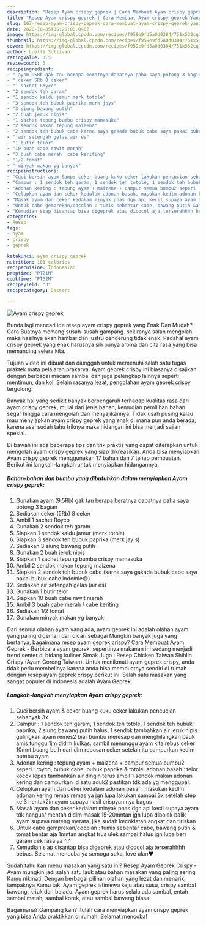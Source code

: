 ```yaml
---
description: "Resep Ayam crispy geprek | Cara Membuat Ayam crispy geprek Yang Bisa Manjain Lidah"
title: "Resep Ayam crispy geprek | Cara Membuat Ayam crispy geprek Yang Bisa Manjain Lidah"
slug: 167-resep-ayam-crispy-geprek-cara-membuat-ayam-crispy-geprek-yang-bisa-manjain-lidah
date: 2020-10-05T05:25:00.096Z
image: https://img-global.cpcdn.com/recipes/f959e9fd5a0d0384/751x532cq70/ayam-crispy-geprek-foto-resep-utama.jpg
thumbnail: https://img-global.cpcdn.com/recipes/f959e9fd5a0d0384/751x532cq70/ayam-crispy-geprek-foto-resep-utama.jpg
cover: https://img-global.cpcdn.com/recipes/f959e9fd5a0d0384/751x532cq70/ayam-crispy-geprek-foto-resep-utama.jpg
author: Luella Sullivan
ratingvalue: 3.5
reviewcount: 3
recipeingredient:
- " ayam 95Rb gak tau berapa beratnya dapatnya paha saya potong 3 bagian"
- " ceker 5Rb 8 ceker"
- "1 sachet Royco"
- "2 sendok teh garam"
- "1 sendok kaldu jamur merk totole"
- "3 sendok teh bubuk paprika merk jays"
- "3 siung bawang putih"
- "2 buah jeruk nipis"
- "1 sachet tepung bumbu crispy mamasuka"
- "2 sendok makan tepung maizena"
- "2 sendok teh bubuk cabe karna saya gakada bubuk cabe saya pakai bubuk cabe indomie"
- " air setengah gelas air es"
- "1 butir telor"
- "10 buah cabe rawit merah"
- "3 buah cabe merah  cabe keriting"
- "1/2 tomat"
- " minyak makan yg banyak"
recipeinstructions:
- "Cuci bersih ayam &amp; ceker buang kuku ceker lakukan pencucian sebanyak 3x"
- "Campur : 1 sendok teh garam, 1 sendok teh totole, 1 sendok teh bubuk paprika, 2 siung bawang putih halus, 1 sendok tambahkan air jeruk nipis gulingkan ayam remes2 biar bumbu meresap dan menghilangkan bauk amis tunggu 1jm didlm kulkas. sambil menunggu ayam kita rebus ceker 10mnt buang buih dari dlm rebusan ceker setelah itu campurkan kedlm bumbu ayam"
- "Adonan kering : tepung ayam + maizena + campur semua bumbu2 seperi : royco, bubuk cabe, bubuk paprika &amp; totole. adonan basah : telor kocok lepas tambahkan air dingin terus ambil 1 sendok makan adonan kering dan campurkan jd satu aduk2 pastikan tdk ada yg menggupal."
- "Celupkan ayam dan ceker kedalam adonan basah, masukan kedlm adonan kering remas remas ya jgn lupa lakukan sampai 3x setelah step ke 3 hentak2in ayam supaya hasil crispyan nya bagus"
- "Masak ayam dan ceker kedalam minyak pnas dgn api kecil supaya ayam tdk hangus/ mentah didlm masak 15-20mntan jgn lupa dibolak balik ayam supaya mateng merata. jika sudah kecoklatan angkat dan tiriskan"
- "Untuk cabe gemprekan/cocolan : tumis sebentar cabe, bawang putih &amp; tomat bentar aja 1mntan angkat trus ulek sampai halus jgn lupa beri garam cek rasa ya ^_^"
- "Kemudian siap disantap bisa digeprek atau dicocol aja terserahhhh bebas. Selamat mencoba ya semoga suka, love ulan❤️"
categories:
- Resep
tags:
- ayam
- crispy
- geprek

katakunci: ayam crispy geprek 
nutrition: 101 calories
recipecuisine: Indonesian
preptime: "PT21M"
cooktime: "PT32M"
recipeyield: "3"
recipecategory: Dessert

---
```



![Ayam crispy geprek](https://img-global.cpcdn.com/recipes/f959e9fd5a0d0384/751x532cq70/ayam-crispy-geprek-foto-resep-utama.jpg)

Bunda lagi mencari ide resep ayam crispy geprek yang Enak Dan Mudah? Cara Buatnya memang susah-susah gampang. sekiranya salah mengolah maka hasilnya akan hambar dan justru cenderung tidak enak. Padahal ayam crispy geprek yang enak harusnya sih punya aroma dan cita rasa yang bisa memancing selera kita.

Tujuan video ini dibuat dan diunggah untuk memenuhi salah satu tugas praktek mata pelajaran prakarya. Ayam geprek crispy ini biasanya disajikan dengan berbagai macam sambal dan juga pelengkap lainnya seperti mentimun, dan kol. Selain rasanya lezat, pengolahan ayam geprek crispy tergolong.

Banyak hal yang sedikit banyak berpengaruh terhadap kualitas rasa dari ayam crispy geprek, mulai dari jenis bahan, kemudian pemilihan bahan segar hingga cara mengolah dan menyajikannya. Tidak usah pusing kalau mau menyiapkan ayam crispy geprek yang enak di mana pun anda berada, karena asal sudah tahu triknya maka hidangan ini bisa menjadi sajian spesial.


Di bawah ini ada beberapa tips dan trik praktis yang dapat diterapkan untuk mengolah ayam crispy geprek yang siap dikreasikan. Anda bisa menyiapkan Ayam crispy geprek menggunakan 17 bahan dan 7 tahap pembuatan. Berikut ini langkah-langkah untuk menyiapkan hidangannya.

<!--inarticleads1-->

##### Bahan-bahan dan bumbu yang dibutuhkan dalam menyiapkan Ayam crispy geprek:

1. Gunakan  ayam (9.5Rb) gak tau berapa beratnya dapatnya paha saya potong 3 bagian
1. Sediakan  ceker (5Rb) 8 ceker
1. Ambil 1 sachet Royco
1. Gunakan 2 sendok teh garam
1. Siapkan 1 sendok kaldu jamur (merk totole)
1. Siapkan 3 sendok teh bubuk paprika (merk jay&#39;s)
1. Sediakan 3 siung bawang putih
1. Gunakan 2 buah jeruk nipis
1. Siapkan 1 sachet tepung bumbu crispy mamasuka
1. Ambil 2 sendok makan tepung maizena
1. Siapkan 2 sendok teh bubuk cabe (karna saya gakada bubuk cabe saya pakai bubuk cabe indomie😅)
1. Sediakan  air setengah gelas (air es)
1. Gunakan 1 butir telor
1. Siapkan 10 buah cabe rawit merah
1. Ambil 3 buah cabe merah / cabe keriting
1. Sediakan 1/2 tomat
1. Gunakan  minyak makan yg banyak


Dari semua olahan ayam yang ada, ayam geprek ini adalah olahan ayam yang paling digemari dan dicari sebagai Mungkin banyak juga yang bertanya, bagaimana resep ayam geprek crispy? Cara Membuat Ayam Geprek - Berbicara ayam geprek, sepertinya makanan ini sedang menjadi trend senter di bidang kuliner Simak Juga : Resep Chicken Taiwan Shihlin Crispy (Ayam Goreng Taiwan). Untuk menikmati ayam geprek crispy, anda tidak perlu membelinya karena anda bisa membuatnya sendiri di rumah dengan resep ayam geprek crispy berikut ini. Salah satu masakan yang sangat populer di Indonesia adalah Ayam Geprek. 

<!--inarticleads2-->

##### Langkah-langkah menyiapkan Ayam crispy geprek:

1. Cuci bersih ayam &amp; ceker buang kuku ceker lakukan pencucian sebanyak 3x
1. Campur : 1 sendok teh garam, 1 sendok teh totole, 1 sendok teh bubuk paprika, 2 siung bawang putih halus, 1 sendok tambahkan air jeruk nipis gulingkan ayam remes2 biar bumbu meresap dan menghilangkan bauk amis tunggu 1jm didlm kulkas. sambil menunggu ayam kita rebus ceker 10mnt buang buih dari dlm rebusan ceker setelah itu campurkan kedlm bumbu ayam
1. Adonan kering : tepung ayam + maizena + campur semua bumbu2 seperi : royco, bubuk cabe, bubuk paprika &amp; totole. adonan basah : telor kocok lepas tambahkan air dingin terus ambil 1 sendok makan adonan kering dan campurkan jd satu aduk2 pastikan tdk ada yg menggupal.
1. Celupkan ayam dan ceker kedalam adonan basah, masukan kedlm adonan kering remas remas ya jgn lupa lakukan sampai 3x setelah step ke 3 hentak2in ayam supaya hasil crispyan nya bagus
1. Masak ayam dan ceker kedalam minyak pnas dgn api kecil supaya ayam tdk hangus/ mentah didlm masak 15-20mntan jgn lupa dibolak balik ayam supaya mateng merata. jika sudah kecoklatan angkat dan tiriskan
1. Untuk cabe gemprekan/cocolan : tumis sebentar cabe, bawang putih &amp; tomat bentar aja 1mntan angkat trus ulek sampai halus jgn lupa beri garam cek rasa ya ^_^
1. Kemudian siap disantap bisa digeprek atau dicocol aja terserahhhh bebas. Selamat mencoba ya semoga suka, love ulan❤️


Sudah tahu kan menu masakan yang satu ini? Resep Ayam Geprek Crispy - Ayam mungkin jadi salah satu lauk atau bahan masakan yang paling sering Kamu nikmati. Dengan berbagai pilihan olahan yang lezat dan menarik, tampaknya Kamu tak. Ayam geprek istimewa keju atau susu, crispy sambal bawang, kriuk dan balado. Ayam geprek harus selalu ada sambal, entah sambal matah, sambal korek, atau sambal bawang biasa. 

Bagaimana? Gampang kan? Itulah cara menyiapkan ayam crispy geprek yang bisa Anda praktikkan di rumah. Selamat mencoba!
